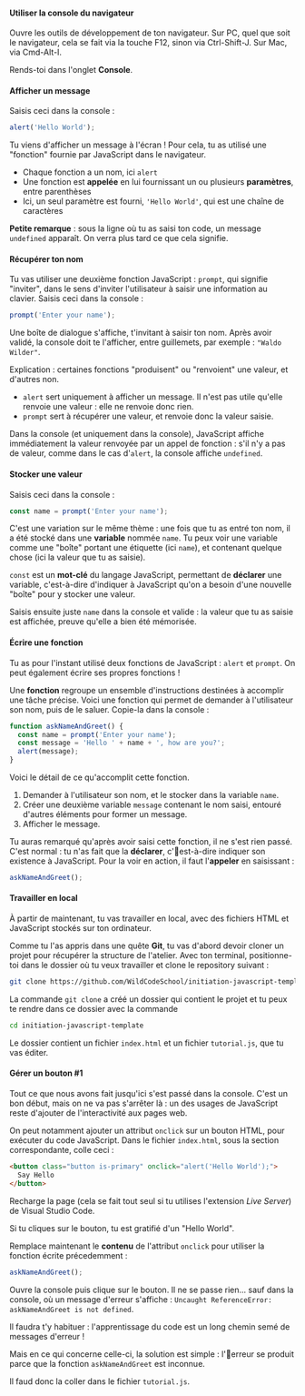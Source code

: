 #### Utiliser la console du navigateur

Ouvre les outils de développement de ton navigateur. Sur PC, quel que soit le navigateur, cela se fait via la touche F12, sinon via Ctrl-Shift-J. Sur Mac, via Cmd-Alt-I.

Rends-toi dans l'onglet **Console**.

#### Afficher un message

Saisis ceci dans la console :

```javascript
alert('Hello World');
```

Tu viens d'afficher un message à l'écran ! Pour cela, tu as utilisé une "fonction" fournie par JavaScript dans le navigateur.

* Chaque fonction a un nom, ici `alert`
* Une fonction est **appelée** en lui fournissant un ou plusieurs **paramètres**, entre parenthèses
* Ici, un seul paramètre est fourni, `'Hello World'`, qui est une chaîne de caractères

**Petite remarque** : sous la ligne où tu as saisi ton code, un message `undefined` apparaît. On verra plus tard ce que cela signifie.

#### Récupérer ton nom

Tu vas utiliser une deuxième fonction JavaScript : `prompt`, qui signifie "inviter", dans le sens d'inviter l'utilisateur à saisir une information au clavier. Saisis ceci dans la console :

```javascript
prompt('Enter your name');
```

Une boîte de dialogue s'affiche, t'invitant à saisir ton nom. Après avoir validé, la console doit te l'afficher, entre guillemets, par exemple : `"Waldo Wilder"`.

Explication : certaines fonctions "produisent" ou "renvoient" une valeur, et d'autres non.

* `alert` sert uniquement à afficher un message. Il n'est pas utile qu'elle renvoie une valeur : elle ne renvoie donc rien.
* `prompt` sert à récupérer une valeur, et renvoie donc la valeur saisie.

Dans la console (et uniquement dans la console), JavaScript affiche immédiatement la valeur renvoyée par un appel de fonction : s'il n'y a pas de valeur, comme dans le cas d'`alert`, la console affiche `undefined`.

#### Stocker une valeur

Saisis ceci dans la console :

```javascript
const name = prompt('Enter your name');
```

C'est une variation sur le même thème : une fois que tu as entré ton nom, il a été stocké dans une **variable** nommée `name`. Tu peux voir une variable comme une "boîte" portant une étiquette (ici `name`), et contenant quelque chose (ici la valeur que tu as saisie).

`const` est un **mot-clé** du langage JavaScript, permettant de **déclarer** une variable, c'est-à-dire d'indiquer à JavaScript qu'on a besoin d'une nouvelle "boîte" pour y stocker une valeur.

Saisis ensuite juste `name` dans la console et valide : la valeur que tu as saisie est affichée, preuve qu'elle a bien été mémorisée.

#### Écrire une fonction

Tu as pour l'instant utilisé deux fonctions de JavaScript : `alert` et `prompt`. On peut également écrire ses propres fonctions !

Une **fonction** regroupe un ensemble d'instructions destinées à accomplir une tâche précise. Voici une fonction qui permet de demander à l'utilisateur son nom, puis de le saluer. Copie-la dans la console :

```javascript
function askNameAndGreet() {
  const name = prompt('Enter your name');
  const message = 'Hello ' + name + ', how are you?';
  alert(message);
}
```

Voici le détail de ce qu'accomplit cette fonction.

1. Demander à l'utilisateur son nom, et le stocker dans la variable `name`.
2. Créer une deuxième variable `message` contenant le nom saisi, entouré d'autres éléments pour former un message.
3. Afficher le message.

Tu auras remarqué qu'après avoir saisi cette fonction, il ne s'est rien passé. C'est normal : tu n'as fait que la **déclarer**, c'est-à-dire indiquer son existence à JavaScript. Pour la voir en action, il faut l'**appeler** en saisissant :

```javascript
askNameAndGreet();
```

#### Travailler en local

À partir de maintenant, tu vas travailler en local, avec des fichiers HTML et JavaScript stockés sur ton ordinateur.

Comme tu l'as appris dans une quête **Git**, tu vas d'abord devoir cloner un projet pour récupérer la structure de l'atelier.
Avec ton terminal, positionne-toi dans le dossier où tu veux travailler et clone le repository suivant :

```bash
git clone https://github.com/WildCodeSchool/initiation-javascript-template
```

La commande `git clone` a créé un dossier qui contient le projet et tu peux te rendre dans ce dossier avec la commande

```bash
cd initiation-javascript-template
```

Le dossier contient un fichier `index.html` et un fichier `tutorial.js`, que tu vas éditer.

#### Gérer un bouton #1

Tout ce que nous avons fait jusqu'ici s'est passé dans la console. C'est un bon début, mais on ne va pas s'arrêter là : un des usages de JavaScript reste d'ajouter de l'interactivité aux pages web.

On peut notamment ajouter un attribut `onclick` sur un bouton HTML, pour exécuter du code JavaScript. Dans le fichier `index.html`, sous la section correspondante, colle ceci :

```html
<button class="button is-primary" onclick="alert('Hello World');">
  Say Hello
</button>
```

Recharge la page (cela se fait tout seul si tu utilises l'extension *Live Server*) de Visual Studio Code.

Si tu cliques sur le bouton, tu est gratifié d'un "Hello World".

Remplace maintenant le **contenu** de l'attribut `onclick` pour utiliser la fonction écrite précedemment :

```javascript
askNameAndGreet();
```

Ouvre la console puis clique sur le bouton. Il ne se passe rien... sauf dans la console, où un message d'erreur s'affiche : `Uncaught ReferenceError: askNameAndGreet is not defined`.

Il faudra t'y habituer : l'apprentissage du code est un long chemin semé de messages d'erreur !

Mais en ce qui concerne celle-ci, la solution est simple : l'erreur se produit parce que la fonction `askNameAndGreet` est inconnue.

Il faud donc la coller dans le fichier `tutorial.js`.